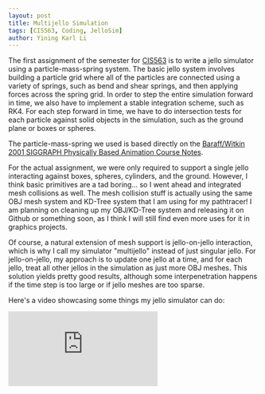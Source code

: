 ```yaml
---
layout: post
title: Multijello Simulation
tags: [CIS563, Coding, JelloSim]
author: Yining Karl Li
---
```


The first assignment of the semester for [CIS563](http://www.seas.upenn.edu/~cis563/) is to write a jello simulator using a particle-mass-spring system. The basic jello system involves building a particle grid where all of the particles are connected using a variety of springs, such as bend and shear springs, and then applying forces across the spring grid. In order to step the entire simulation forward in time, we also have to implement a stable integration scheme, such as RK4. For each step forward in time, we have to do intersection tests for each particle against solid objects in the simulation, such as the ground plane or boxes or spheres.

The particle-mass-spring we used is based directly on the [Baraff/Witkin 2001 SIGGRAPH Physically Based Animation Course Notes](http://www.pixar.com/companyinfo/research/pbm2001/).

For the actual assignment, we were only required to support a single jello interacting against boxes, spheres, cylinders, and the ground. However, I think basic primitives are a tad boring... so I went ahead and integrated mesh collisions as well. The mesh collision stuff is actually using the same OBJ mesh system and KD-Tree system that I am using for my pathtracer! I am planning on cleaning up my OBJ/KD-Tree system and releasing it on Github or something soon, as I think I will still find even more uses for it in graphics projects.

Of course, a natural extension of mesh support is jello-on-jello interaction, which is why I call my simulator "multijello" instead of just singular jello. For jello-on-jello, my approach is to update one jello at a time, and for each jello, treat all other jellos in the simulation as just more OBJ meshes. This solution yields pretty good results, although some interpenetration happens if the time step is too large or if jello meshes are too sparse.

Here's a video showcasing some things my jello simulator can do:

<div class='embed-container'><iframe src='https://player.vimeo.com/video/37098929' frameborder='0'>Experiments in Jello Simulation</iframe></div>
